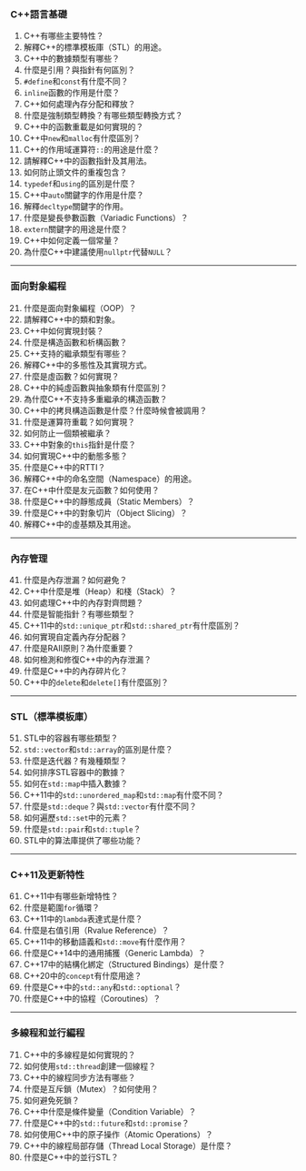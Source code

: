 
### **C++語言基礎**

1. C++有哪些主要特性？
2. 解釋C++的標準模板庫（STL）的用途。
3. C++中的數據類型有哪些？
4. 什麼是引用？與指針有何區別？
5. `#define`和`const`有什麼不同？
6. `inline`函數的作用是什麼？
7. C++如何處理內存分配和釋放？
8. 什麼是強制類型轉換？有哪些類型轉換方式？
9. C++中的函數重載是如何實現的？
10. C++中`new`和`malloc`有什麼區別？
11. C++的作用域運算符`::`的用途是什麼？
12. 請解釋C++中的函數指針及其用法。
13. 如何防止頭文件的重複包含？
14. `typedef`和`using`的區別是什麼？
15. C++中`auto`關鍵字的作用是什麼？
16. 解釋`decltype`關鍵字的作用。
17. 什麼是變長參數函數（Variadic Functions）？
18. `extern`關鍵字的用途是什麼？
19. C++中如何定義一個常量？
20. 為什麼C++中建議使用`nullptr`代替`NULL`？

---

### **面向對象編程**

21. 什麼是面向對象編程（OOP）？
22. 請解釋C++中的類和對象。
23. C++中如何實現封裝？
24. 什麼是構造函數和析構函數？
25. C++支持的繼承類型有哪些？
26. 解釋C++中的多態性及其實現方式。
27. 什麼是虛函數？如何實現？
28. C++中的純虛函數與抽象類有什麼區別？
29. 為什麼C++不支持多重繼承的構造函數？
30. C++中的拷貝構造函數是什麼？什麼時候會被調用？
31. 什麼是運算符重載？如何實現？
32. 如何防止一個類被繼承？
33. C++中對象的`this`指針是什麼？
34. 如何實現C++中的動態多態？
35. 什麼是C++中的RTTI？
36. 解釋C++中的命名空間（Namespace）的用途。
37. 在C++中什麼是友元函數？如何使用？
38. 什麼是C++中的靜態成員（Static Members）？
39. 什麼是C++中的對象切片（Object Slicing）？
40. 解釋C++中的虛基類及其用途。

---

### **內存管理**

41. 什麼是內存泄漏？如何避免？
42. C++中什麼是堆（Heap）和棧（Stack）？
43. 如何處理C++中的內存對齊問題？
44. 什麼是智能指針？有哪些類型？
45. C++11中的`std::unique_ptr`和`std::shared_ptr`有什麼區別？
46. 如何實現自定義內存分配器？
47. 什麼是RAII原則？為什麼重要？
48. 如何檢測和修復C++中的內存泄漏？
49. 什麼是C++中的內存碎片化？
50. C++中的`delete`和`delete[]`有什麼區別？

---

### **STL（標準模板庫）**

51. STL中的容器有哪些類型？
52. `std::vector`和`std::array`的區別是什麼？
53. 什麼是迭代器？有幾種類型？
54. 如何排序STL容器中的數據？
55. 如何在`std::map`中插入數據？
56. C++11中的`std::unordered_map`和`std::map`有什麼不同？
57. 什麼是`std::deque`？與`std::vector`有什麼不同？
58. 如何遍歷`std::set`中的元素？
59. 什麼是`std::pair`和`std::tuple`？
60. STL中的算法庫提供了哪些功能？

---

### **C++11及更新特性**

61. C++11中有哪些新增特性？
62. 什麼是範圍`for`循環？
63. C++11中的`lambda`表達式是什麼？
64. 什麼是右值引用（Rvalue Reference）？
65. C++11中的移動語義和`std::move`有什麼作用？
66. 什麼是C++14中的通用捕獲（Generic Lambda）？
67. C++17中的結構化綁定（Structured Bindings）是什麼？
68. C++20中的`concept`有什麼用途？
69. 什麼是C++中的`std::any`和`std::optional`？
70. 什麼是C++中的協程（Coroutines）？

---

### **多線程和並行編程**

71. C++中的多線程是如何實現的？
72. 如何使用`std::thread`創建一個線程？
73. C++中的線程同步方法有哪些？
74. 什麼是互斥鎖（Mutex）？如何使用？
75. 如何避免死鎖？
76. C++中什麼是條件變量（Condition Variable）？
77. 什麼是C++中的`std::future`和`std::promise`？
78. 如何使用C++中的原子操作（Atomic Operations）？
79. C++中的線程局部存儲（Thread Local Storage）是什麼？
80. 什麼是C++中的並行STL？